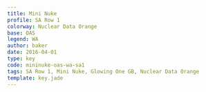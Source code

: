 ```yaml
---
title: Mini Nuke
profile: SA Row 1
colorway: Nuclear Data Orange
base: OAS
legend: WA
author: baker
date: 2016-04-01
type: key
code: mininuke-oas-wa-sa1
tags: SA Row 1, Mini Nuke, Glowing One GB, Nuclear Data Orange
template: key.jade
---
```


<span class="more"> 

